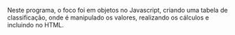 Neste programa, o foco foi em objetos no Javascript, criando uma tabela de classificação, onde é manipulado os valores, realizando os cálculos e incluindo no HTML.
